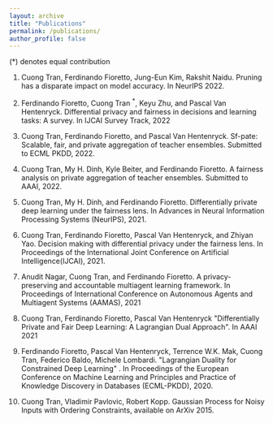 ```yaml
---
layout: archive
title: "Publications"
permalink: /publications/
author_profile: false
---
```

(*) denotes equal contribution

1. Cuong Tran, Ferdinando Fioretto, Jung-Eun Kim, Rakshit Naidu. Pruning has a disparate impact on model accuracy. In NeurIPS 2022.

2. Ferdinando Fioretto, Cuong Tran <sup>*</sup>, Keyu Zhu, and Pascal Van Hentenryck. Differential privacy and
fairness in decisions and learning tasks: A survey. In IJCAI Survey Track, 2022

3. Cuong Tran, Ferdinando Fioretto, and Pascal Van Hentenryck. Sf-pate: Scalable, fair, and private
aggregation of teacher ensembles. Submitted to ECML PKDD, 2022.

4. Cuong Tran, My H. Dinh, Kyle Beiter, and Ferdinando Fioretto. A fairness analysis on private
aggregation of teacher ensembles. Submitted to AAAI, 2022.

5. Cuong Tran, My H. Dinh, and Ferdinando Fioretto. Differentially private deep learning under the
fairness lens. In Advances in Neural Information Processing Systems (NeurIPS), 2021.

6. Cuong Tran, Ferdinando Fioretto, Pascal Van Hentenryck, and Zhiyan Yao. Decision making with
differential privacy under the fairness lens. In Proceedings of the International Joint Conference on
Artificial Intelligence(IJCAI), 2021.

7. Anudit Nagar, Cuong Tran, and Ferdinando Fioretto. A privacy-preserving and accountable multiagent
learning framework. In Proceedings of International Conference on Autonomous Agents and Multiagent
Systems (AAMAS), 2021

8. Cuong Tran, Ferdinando Fioretto, Pascal Van Hentenryck "Differentially Private and Fair Deep Learning: A Lagrangian Dual Approach". In AAAI 2021
 
9. Ferdinando Fioretto, Pascal Van Hentenryck, Terrence W.K. Mak, Cuong Tran, Federico Baldo, Michele Lombardi. "Lagrangian Duality for Constrained Deep Learning" . In Proceedings of the European Conference on Machine Learning and Principles and Practice of Knowledge Discovery in Databases (ECML-PKDD), 2020.


9. Cuong Tran, Vladimir Pavlovic, Robert Kopp. Gaussian Process for Noisy Inputs with Ordering Constraints, available on ArXiv 2015.
